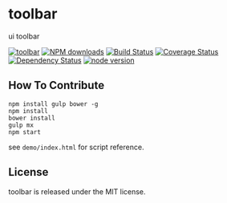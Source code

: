 # toolbar

ui toolbar

[![toolbar](https://nodei.co/npm/modulex-toolbar.png)](https://npmjs.org/package/modulex-toolbar)
[![NPM downloads](http://img.shields.io/npm/dm/modulex-toolbar.svg)](https://npmjs.org/package/modulex-toolbar)
[![Build Status](https://secure.travis-ci.org/modulex/toolbar.png?branch=master)](https://travis-ci.org/modulex/toolbar)
[![Coverage Status](https://img.shields.io/coveralls/modulex/toolbar.svg)](https://coveralls.io/r/modulex/toolbar?branch=master)
[![Dependency Status](https://gemnasium.com/modulex/toolbar.png)](https://gemnasium.com/modulex/toolbar)
[![node version](https://img.shields.io/badge/node.js-%3E=_0.10-green.svg?style=flat-square)](http://nodejs.org/download/)


## How To Contribute

```
npm install gulp bower -g
npm install
bower install
gulp mx
npm start
```

see ``demo/index.html`` for script reference.

## License

toolbar is released under the MIT license.